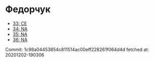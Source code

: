 # Федорчук
- [33: CE](33.md)
- [34: NA](34.md)
- [35: NA](35.md)
- [36: NA](36.md)

Commit: 1c98a04453854c811514ac00eff228261f064d4d
 fetched at: 20201202-190306
